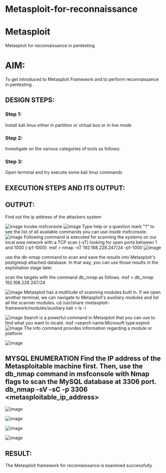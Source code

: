 # Metasploit-for-reconnaissance
# Metasploit
Metasploit for reconnaissance in pentesting

# AIM:

To get introduced to Metasploit Framework and to  perform reconnaissance  in pentesting .

## DESIGN STEPS:

### Step 1:

Install kali linux either in partition or virtual box or in live mode

### Step 2:

Investigate on the various categories of tools as follows:

### Step 3:

Open terminal and try execute some kali linux commands

## EXECUTION STEPS AND ITS OUTPUT:


## OUTPUT:
Find out the ip address of the attackers system

![image](https://github.com/user-attachments/assets/b61492ff-567e-4063-a5c3-0845fbefdf22)
Invoke msfconsole
![image](https://github.com/user-attachments/assets/b4110cff-d0b1-4da5-92c5-d5c4c8b24053)
Type help or a question mark "?" to see the list of all available commands you can use inside msfconsole.
![image](https://github.com/user-attachments/assets/7dfac114-df86-46cb-a71a-cfcf2f466c70)
Following command is executed for scanning the systems on our local area network with a TCP scan (-sT) looking for open ports between 1 and 1000 (-p1-1000). msf > nmap -sT 192.168.228.247/24 -p1-1000
![image](https://github.com/user-attachments/assets/f022e6cc-3e64-41b4-ba53-0d84ddc79e8d)

use the db-nmap command to scan and save the results into Metasploit's postgresql attached database. In that way, you can use those results in the exploitation stage later.

scan the targets with the command db_nmap as follows. msf > db_nmap 192.168.228.247/24

![image](https://github.com/user-attachments/assets/42be34df-e8a2-4132-b553-0be91821d045)
Metasploit has a multitude of scanning modules built in. If we open another terminal, we can navigate to Metasploit's auxiliary modules and list all the scanner modules. cd /usr/share /metasploit-framework/modules/auxiliary kali > ls -l

![image](https://github.com/user-attachments/assets/326a3f6b-082b-4415-8c3a-840488445041)
Search is a powerful command in Metasploit that you can use to find what you want to locate. msf >search name:Microsoft type:exploit
![image](https://github.com/user-attachments/assets/49ddc160-8566-448e-bcae-f6546ada0f21)
The info command provides information regarding a module or platform

![image](https://github.com/user-attachments/assets/f49006dc-0ede-4ddb-8ee0-16623ad1db83)

## MYSQL ENUMERATION Find the IP address of the Metasploitable machine first. Then, use the db_nmap command in msfconsole with Nmap flags to scan the MySQL database at 3306 port. db_nmap -sV -sC -p 3306 <metasploitable_ip_address>


![image](https://github.com/user-attachments/assets/40a824be-858e-4616-9c22-c82cf248122a)

![image](https://github.com/user-attachments/assets/da8d8efb-da80-4ca1-8335-a7dc1157c3e4)

![image](https://github.com/user-attachments/assets/2796b318-4b93-4dd3-8761-b48728f3261c)

![image](https://github.com/user-attachments/assets/f718f0cc-5892-4351-bfa6-d12e52ffe3a0)




## RESULT:
The Metasploit framework for reconnaissance is  examined successfully
